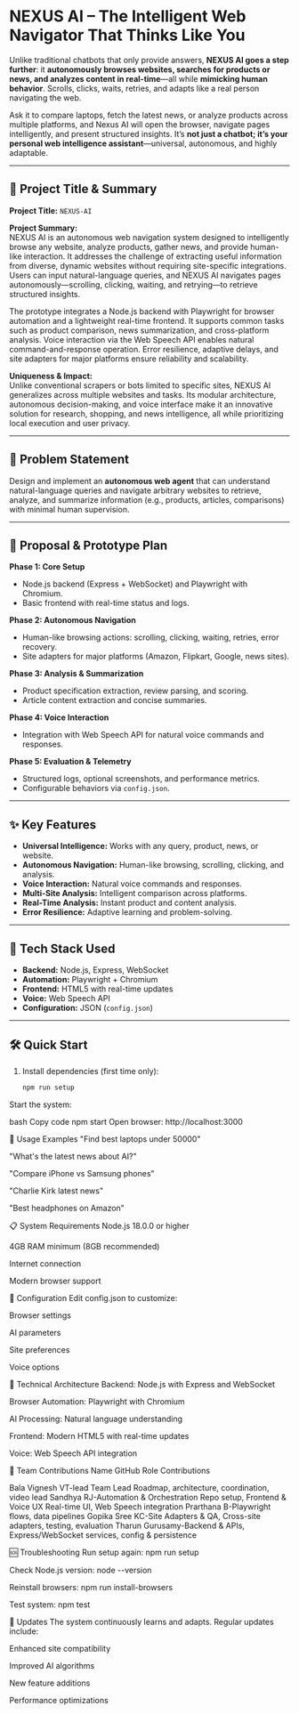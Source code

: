 # NEXUS AI – The Intelligent Web Navigator That Thinks Like You  

Unlike traditional chatbots that only provide answers, **NEXUS AI goes a step further**: it **autonomously browses websites, searches for products or news, and analyzes content in real-time**—all while **mimicking human behavior**. Scrolls, clicks, waits, retries, and adapts like a real person navigating the web.  

Ask it to compare laptops, fetch the latest news, or analyze products across multiple platforms, and Nexus AI will open the browser, navigate pages intelligently, and present structured insights. It’s **not just a chatbot; it’s your personal web intelligence assistant**—universal, autonomous, and highly adaptable.  

---

## 🚀 Project Title & Summary

**Project Title:** `NEXUS-AI`  

**Project Summary:**  
NEXUS AI is an autonomous web navigation system designed to intelligently browse any website, analyze products, gather news, and provide human-like interaction. It addresses the challenge of extracting useful information from diverse, dynamic websites without requiring site-specific integrations. Users can input natural-language queries, and NEXUS AI navigates pages autonomously—scrolling, clicking, waiting, and retrying—to retrieve structured insights.

The prototype integrates a Node.js backend with Playwright for browser automation and a lightweight real-time frontend. It supports common tasks such as product comparison, news summarization, and cross-platform analysis. Voice interaction via the Web Speech API enables natural command-and-response operation. Error resilience, adaptive delays, and site adapters for major platforms ensure reliability and scalability.

**Uniqueness & Impact:**  
Unlike conventional scrapers or bots limited to specific sites, NEXUS AI generalizes across multiple websites and tasks. Its modular architecture, autonomous decision-making, and voice interface make it an innovative solution for research, shopping, and news intelligence, all while prioritizing local execution and user privacy.

---

## 📌 Problem Statement

Design and implement an **autonomous web agent** that can understand natural-language queries and navigate arbitrary websites to retrieve, analyze, and summarize information (e.g., products, articles, comparisons) with minimal human supervision.

---

## 🧭 Proposal & Prototype Plan

**Phase 1: Core Setup**  
- Node.js backend (Express + WebSocket) and Playwright with Chromium.  
- Basic frontend with real-time status and logs.

**Phase 2: Autonomous Navigation**  
- Human-like browsing actions: scrolling, clicking, waiting, retries, error recovery.  
- Site adapters for major platforms (Amazon, Flipkart, Google, news sites).

**Phase 3: Analysis & Summarization**  
- Product specification extraction, review parsing, and scoring.  
- Article content extraction and concise summaries.

**Phase 4: Voice Interaction**  
- Integration with Web Speech API for natural voice commands and responses.

**Phase 5: Evaluation & Telemetry**  
- Structured logs, optional screenshots, and performance metrics.  
- Configurable behaviors via `config.json`.

---

## ✨ Key Features

- **Universal Intelligence:** Works with any query, product, news, or website.  
- **Autonomous Navigation:** Human-like browsing, scrolling, clicking, and analysis.  
- **Voice Interaction:** Natural voice commands and responses.  
- **Multi-Site Analysis:** Intelligent comparison across platforms.  
- **Real-Time Analysis:** Instant product and content analysis.  
- **Error Resilience:** Adaptive learning and problem-solving.  

---

## 🧰 Tech Stack Used

- **Backend:** Node.js, Express, WebSocket  
- **Automation:** Playwright + Chromium  
- **Frontend:** HTML5 with real-time updates  
- **Voice:** Web Speech API  
- **Configuration:** JSON (`config.json`)  

---

## 🛠️ Quick Start

1. Install dependencies (first time only):  
   ```bash
   npm run setup
Start the system:

bash
Copy code
npm start
Open browser: http://localhost:3000

🎯 Usage Examples
"Find best laptops under 50000"

"What's the latest news about AI?"

"Compare iPhone vs Samsung phones"

"Charlie Kirk latest news"

"Best headphones on Amazon"

📋 System Requirements
Node.js 18.0.0 or higher

4GB RAM minimum (8GB recommended)

Internet connection

Modern browser support

🔧 Configuration
Edit config.json to customize:

Browser settings

AI parameters

Site preferences

Voice options

🤖 Technical Architecture
Backend: Node.js with Express and WebSocket

Browser Automation: Playwright with Chromium

AI Processing: Natural language understanding

Frontend: Modern HTML5 with real-time updates

Voice: Web Speech API integration

👥 Team Contributions
Name	GitHub	Role	Contributions

Bala Vignesh VT-lead	Team Lead	Roadmap, architecture, coordination, video lead
Sandhya RJ-Automation & Orchestration	Repo setup, Frontend & Voice UX	Real-time UI, Web Speech integration
Prarthana B-Playwright flows, data pipelines
Gopika Sree KC-Site Adapters & QA, Cross-site adapters, testing, evaluation
Tharun Gurusamy-Backend & APIs, Express/WebSocket services, config & persistence

🆘 Troubleshooting
Run setup again: npm run setup

Check Node.js version: node --version

Reinstall browsers: npm run install-browsers

Test system: npm test

🔄 Updates
The system continuously learns and adapts. Regular updates include:

Enhanced site compatibility

Improved AI algorithms

New feature additions

Performance optimizations
